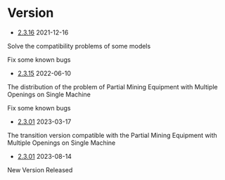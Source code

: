 # Version

- [2.3.16](https://file.zktube.io/package/zkTube_prover_2.3.16) 2021-12-16

Solve the compatibility problems of some models

Fix some known bugs

- [2.3.15](https://file.zktube.io/package/zkTube_prover_2.3.15) 2022-06-10

The distribution of the problem of Partial Mining Equipment with Multiple Openings on Single Machine

Fix some known bugs

- [2.3.01](https://file.zktube.io/package/zkTube_prover) 2023-03-17

The transition version compatible with the Partial Mining Equipment with Multiple Openings on Single Machine

- [2.3.01](https://file.zktube.io/package/zkTube_prover) 2023-08-14

New Version Released 
